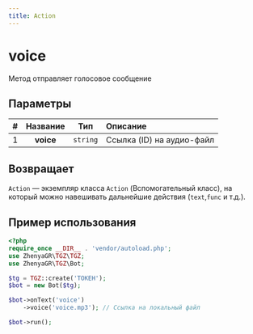 ```yaml
---
title: Action
---
```


# voice
Метод отправляет голосовое сообщение

## Параметры

| # | Название  |   Тип    | Описание                  |
|:-:|:---------:|:--------:|:--------------------------|
| 1 | **voice** | `string` | Ссылка (ID) на аудио-файл |

## Возвращает

`Action` — экземпляр класса `Action` (Вспомогательный класс), на который можно навешивать дальнейшие действия (`text`,`func` и т.д.).

## Пример использования

```php
<?php
require_once __DIR__ . 'vendor/autoload.php';
use ZhenyaGR\TGZ\TGZ;
use ZhenyaGR\TGZ\Bot;

$tg = TGZ::create('ТОКЕН');
$bot = new Bot($tg);

$bot->onText('voice')
    ->voice('voice.mp3'); // Ссылка на локальный файл

$bot->run();
```